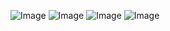 ![Image](https://github.com/user-attachments/assets/d6e73c69-63a8-4ca7-9d22-1d8c4b41f452)
![Image](https://github.com/user-attachments/assets/bcfdf7ca-2154-48bd-ad3f-a0b6c7cbea97)
![Image](https://github.com/user-attachments/assets/01467452-57b5-4453-8f53-48dad510bb56)
![Image](https://github.com/user-attachments/assets/3b627e14-ecec-4188-ad50-184eadf386aa)

